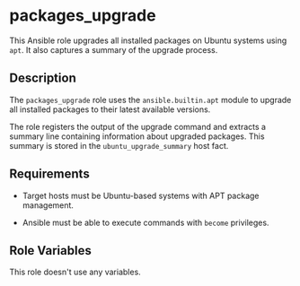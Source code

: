 # packages_upgrade

This Ansible role upgrades all installed packages on Ubuntu systems using `apt`. It also captures a summary of the upgrade process.

## Description

The `packages_upgrade` role uses the `ansible.builtin.apt` module to upgrade all installed packages to their latest available versions.

The role registers the output of the upgrade command and extracts a summary line containing information about upgraded packages. This summary is stored in the `ubuntu_upgrade_summary` host fact.

## Requirements

- Target hosts must be Ubuntu-based systems with APT package management.

- Ansible must be able to execute commands with `become` privileges.

## Role Variables

This role doesn't use any variables.
